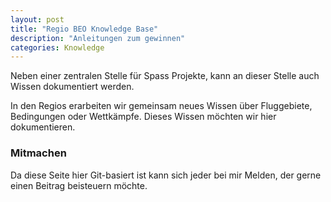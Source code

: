 ```yaml
---
layout: post
title: "Regio BEO Knowledge Base"
description: "Anleitungen zum gewinnen"
categories: Knowledge
---
```


Neben einer zentralen Stelle für Spass Projekte, kann an dieser Stelle auch Wissen dokumentiert werden.

In den Regios erarbeiten wir gemeinsam neues Wissen über Fluggebiete, Bedingungen oder Wettkämpfe.
Dieses Wissen möchten wir hier dokumentieren.

### Mitmachen
Da diese Seite hier Git-basiert ist kann sich jeder bei mir Melden, der gerne einen Beitrag beisteuern möchte.


